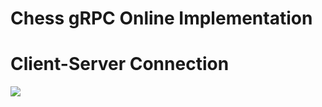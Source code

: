 # Chess gRPC Online Implementation

# Client-Server Connection
<img src="https://lh3.googleusercontent.com/fife/AKsag4PHGZgF-ozZRQrEaqQvpVUWxWelNt42z67bBgPl8LjrUvZTCxphGV6Ht7edl0cdG_lvwE_u8n_zN-6gSNRxVpfuTs4JYx9bdV38zgPCMF0aM3jEDCJpPKyaHvn47nm9orFQEHnBdi83r3jq-ND1yMuH9rupb51kJqgN1L5SGl90ekj9oMi_pMcaIzeFGU6w7GGAbGhUTa8W3zCBYxJrP4kGWe0ABmSriGZ5PaxoAH--AtL5oeHOGOgOEXwPYgjLBlQa5X1l44glYSBq9tOJ5j4vXZ-fmSbd7vjeJMVk7Ix9jOa0jYZ2tG0Ne034hm-K3TbI0V74FzmGKuouW2b2HLmkL_8IZBcnIAPcgqmftJCWC51uzSzOn3Fw95N_4bwL6ORI1tZLUKUPLcZhS2waWhnasfw-pOzbGW3Tt9q5s64LwUxXsAC-BG9ZQQq0wJ97A6sMLwOSlwIt_3L24yRFQHt1xIJ_l77YaPIBlS2pxcwsyykLvUCY4S-vAXzJGSGeQM0S_b9ms_VWbVOlQSt01wzWOe10U1np2r-HR4g6xe8DOx9zCUPnSN6S_8etsLYqyIGtvHmXJZei_vOBA4UIM0PY-Oz9D4RNBBqS7aVLUMq6Prlpe2MZ0yW1kZHUDumv7leXjW2CHrpxo0Fpqz4OgfHrXEjFJ0Cwieee3Ps0RyUWwSih_NVaTxrgKgPJPEoey0uLWorKBIzdM_9_zYeiTVFgPc9zkL0QKmMjZy_cx-tWdLTB3WCBCZADT7PI1t5hPLhm3UWQ6oBt1nj0YQ6WLKouvMgBiZWHBVWfRjlyAjKtiFKJb6cOsWBpUvhItSAXLUMBj7qM8gfHirvxNGjxDduxtgQQ6Aqjbo7g8MqQTq8huq4M9KPjB1Sgg4TmX0LD-gAYJF8HQXOfb7WbqVM-eMd83R9KUl429Cwg2HxbBJmKWY8Qn7I9XtICQroaHCGtZXQ-AmvcMn2RHyKWbJaaUE6D3P2sI5lk--PRgZ8af9S8ZkLgdi8Gj9V6UNOKkTFZVUVlgUEU_toqFzuP0XwKHKa-YUT2zzIAR6oZFhp3ZKxcvIw15PUExXWLfg0bPDRgW_yYzKE4YxTpk9PADu8c5salbTsYAV2Pu7oQzK9Sss-Bbap9r3XrHK1SDMQVvviGcWQH8DVINz8VhlTFvZEayOVu-lTdqz1l8OaDHzA0q3beXVoLj4jKifIgGN8h08KulKdsYFuso0dsSWl4zKjpfzai40ZTLYX-xmhCEMUYL8AzT4u3Wk_k4CKi7KdpAcFvdDNn2ANWs8zZtE-Ng1Ti_niOUriaBs71EiveZkeWqsNNRlFbUJILIidWC1BIQNwEqUFktd_9quQaD70h1w2-TmO-8BEtm7id4lwXaMjOphfB0rHoahJVyPgL0_kG4puN3TTOkWX56agMgtB1rJDiOFC7F-_jNgNFgszXbdsGPq2r0ZGIMFFoXEycEAz_lELkegS-S61je-OHePK3cwNbXoA6BqqvjLaWehkObFXFNIHGiQ8Yrhn9VSGBTCvksRTSgYiH5KWnn6vWOinC5V9eBhUZnd3bvoCnbGUqmniwdIr12CY-pckYlsMjDD3MqLmE6j_kpUIKrPHNlFTT79fL2MGaBFXJTGmGjPlRDwXdOu1u2aU_A1k2=w1828-h963"/>
